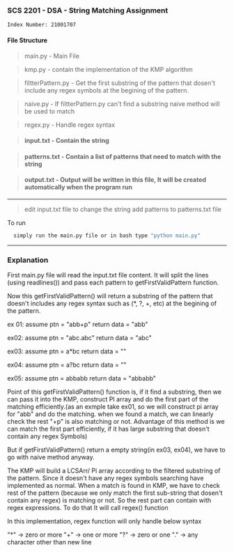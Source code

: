 ### SCS 2201 - DSA - String Matching Assignment

    Index Number: 21001707

#### File Structure

> main.py - Main File

> kmp.py - contain the implementation of the KMP algorithm

> filtterPattern.py - Get the first substring of the pattern that dosen't include any regex symbols at the begining of the pattern.

> naive.py - If filtterPattern.py can't find a substring naive method will be used to match

> regex.py - Handle regex syntax

> #### input.txt - Contain the string

> #### patterns.txt - Contain a list of patterns that need to match with the string

> #### output.txt - Output will be written in this file, It will be created automatically when the program run

<hr>

> edit input.txt file to change the string
> add patterns to patterns.txt file

To run

```bash
  simply run the main.py file or in bash type "python main.py"
```

<hr>

### Explanation

First main.py file will read the input.txt file content. It will split the lines (using readlines()) and pass each pattern to getFirstValidPattern function.

Now this getFirstValidPattern() will return a substring of the pattern that doesn't includes any regex syntax such as (\*, ?, +, etc) at the begining of the pattern.

ex 01:
assume ptn = "abb+p"
return data = "abb"

ex02:
assume ptn = "abc.abc"
return data = "abc"

ex03:
assume ptn = a\*bc
return data = ""

ex04:
assume ptn = a?bc
return data = ""

ex05:
assume ptn = abbabb
return data = "abbabb"

Point of this getFirstValidPattern() function is, if it find a substring, then we can pass it into the KMP, construct PI array and do the first part of the matching efficiently.(as an exmple take ex01, so we will construct pi array for "abb" and do the matching. when we found a match, we can linearly check the rest "+p" is also matching or not. Advantage of this method is we can match the first part efficiently, if it has large substring that doesn't contain any regex Symbols)

But if getFirstValidPattern() return a empty string(in ex03, ex04), we have to go with naive method anyway.

The KMP will build a LCSArr/ Pi array according to the filtered substring of the pattern. Since it doesn't have any regex symbols searching have implemented as normal. When a match is found in KMP, we have to check rest of the pattern (because we only match the first sub-string that dosen't contain any regex) is matching or not. So the rest part can contain with regex expressions. To do that It will call regex() function

In this implementation, regex function will only handle below syntax

"\*" -> zero or more
"+" -> one or more
"?" -> zero or one
"." -> any character other than new line
